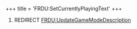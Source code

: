 +++
title = 'FRDU:SetCurrentlyPlayingText'
+++

1.  REDIRECT
    [FRDU:UpdateGameModeDescription](FRDU:UpdateGameModeDescription "wikilink")
